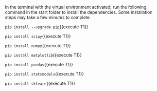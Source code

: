 In the terminal with the virtual environment activated, run the following command in the start folder to install the dependencies. Some installation steps may take a few minutes to complete.

`pip install --upgrade pip`{{execute T1}}

`pip install scipy`{{execute T1}}

`pip install numpy`{{execute T1}}

`pip install matplotlib`{{execute T1}}

`pip install pandas`{{execute T1}}

`pip install statsmodels`{{execute T1}}

`pip install sklearn`{{execute T1}}